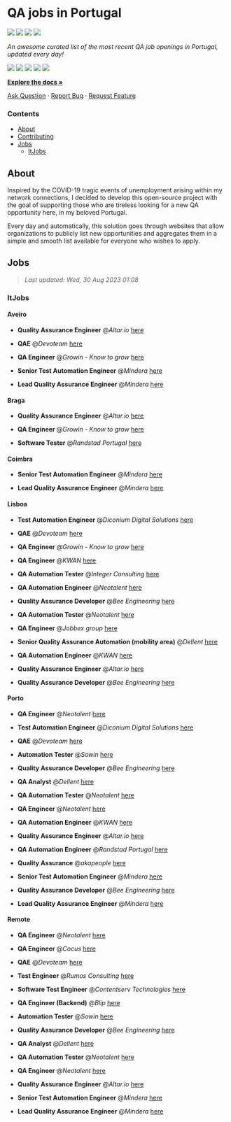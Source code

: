 QA jobs in Portugal
========================

![](https://img.shields.io/static/v1?label=%F0%9F%8C%9F&message=If%20Useful&color=BC4E99)
[![](https://img.shields.io/github/stars/sergiomartins8/qa-jobs-in-portugal)](https://github.com/sergiomartins8/qa-jobs-in-portugal/stargazers)
[![](https://img.shields.io/github/forks/sergiomartins8/qa-jobs-in-portugal)](https://github.com/sergiomartins8/qa-jobs-in-portugal/network/members)
[![](https://img.shields.io/badge/-sergiomartins8-blue?logo=Linkedin&logoColor=white)](https://www.linkedin.com/in/sergiomartins8/)

_An awesome curated list of the most recent QA job openings in Portugal, updated every day!_

[![](https://img.shields.io/github/v/release/sergiomartins8/qa-jobs-in-portugal)](https://github.com/sergiomartins8/qa-jobs-in-portugal/releases)
[![](https://github.com/sergiomartins8/qa-jobs-in-portugal/workflows/release/badge.svg)](https://github.com/sergiomartins8/qa-jobs-in-portugal/actions?query=workflow%3Arelease)
[![](https://img.shields.io/github/issues/sergiomartins8/qa-jobs-in-portugal)](https://github.com/sergiomartins8/qa-jobs-in-portugal/issues)
[![](https://img.shields.io/github/contributors/sergiomartins8/qa-jobs-in-portugal)](https://github.com/sergiomartins8/qa-jobs-in-portugal/graphs/contributors)
[![](https://img.shields.io/github/license/sergiomartins8/qa-jobs-in-portugal)](https://github.com/sergiomartins8/qa-jobs-in-portugal/blob/master/LICENSE)

**[Explore the docs »](https://github.com/sergiomartins8/qa-jobs-in-portugal/blob/master/docs/DOCUMENTATION.md)**

[Ask Question](https://github.com/sergiomartins8/qa-jobs-in-portugal/issues) 
·
[Report Bug](https://github.com/sergiomartins8/qa-jobs-in-portugal/issues)
·
[Request Feature](https://github.com/sergiomartins8/qa-jobs-in-portugal/issues)

### Contents
* [About](#about)
* [Contributing](https://github.com/sergiomartins8/qa-jobs-in-portugal/blob/master/docs/CONTRIBUTING.md)
* [Jobs](#jobs)
  * [ItJobs](#itjobs)

## About
Inspired by the COVID-19 tragic events of unemployment arising within my network connections, I decided to develop this open-source project with the goal of supporting those who are tireless looking for a new QA opportunity here, in my beloved Portugal.

Every day and automatically, this solution goes through websites that allow organizations to publicly list new opportunities and aggregates them in a simple and smooth list available for everyone who wishes to apply.

Jobs
---------

> _Last updated: Wed, 30 Aug 2023 01:08_

### ItJobs

#### Aveiro

- **Quality Assurance Engineer** @_Altar.io_ [here](https://www.itjobs.pt/oferta/467938/quality-assurance-engineer)


- **QAE** @_Devoteam_ [here](https://www.itjobs.pt/oferta/466987/qae)


- **QA Engineer** @_Growin - Know to grow_ [here](https://www.itjobs.pt/oferta/467880/qa-engineer)


- **Senior Test Automation Engineer** @_Mindera_ [here](https://www.itjobs.pt/oferta/467415/senior-test-automation-engineer)


- **Lead Quality Assurance Engineer** @_Mindera_ [here](https://www.itjobs.pt/oferta/467419/lead-quality-assurance-engineer)

#### Braga

- **Quality Assurance Engineer** @_Altar.io_ [here](https://www.itjobs.pt/oferta/467938/quality-assurance-engineer)


- **QA Engineer** @_Growin - Know to grow_ [here](https://www.itjobs.pt/oferta/467880/qa-engineer)


- **Software Tester** @_Randstad Portugal_ [here](https://www.itjobs.pt/oferta/468154/software-tester)

#### Coimbra

- **Senior Test Automation Engineer** @_Mindera_ [here](https://www.itjobs.pt/oferta/467415/senior-test-automation-engineer)


- **Lead Quality Assurance Engineer** @_Mindera_ [here](https://www.itjobs.pt/oferta/467419/lead-quality-assurance-engineer)

#### Lisboa

- **Test Automation Engineer** @_Diconium Digital Solutions_ [here](https://www.itjobs.pt/oferta/468017/test-automation-engineer)


- **QAE** @_Devoteam_ [here](https://www.itjobs.pt/oferta/466987/qae)


- **QA Engineer** @_Growin - Know to grow_ [here](https://www.itjobs.pt/oferta/467880/qa-engineer)


- **QA Engineer** @_KWAN_ [here](https://www.itjobs.pt/oferta/468208/qa-engineer)


- **QA Automation Tester** @_Integer Consulting_ [here](https://www.itjobs.pt/oferta/466719/qa-automation-tester-lisbon)


- **QA Automation Engineer** @_Neotalent_ [here](https://www.itjobs.pt/oferta/466285/qa-automation-engineer)


- **Quality Assurance Developer** @_Bee Engineering_ [here](https://www.itjobs.pt/oferta/467457/quality-assurance-developer)


- **QA Automation Tester** @_Neotalent_ [here](https://www.itjobs.pt/oferta/467402/qa-automation-tester)


- **QA Engineer** @_Jobbex group_ [here](https://www.itjobs.pt/oferta/467141/qa-engineer)


- **Senior Quality Assurance Automation (mobility area)** @_Dellent_ [here](https://www.itjobs.pt/oferta/468175/senior-quality-assurance-automation-mobility-area)


- **QA Automation Engineer** @_KWAN_ [here](https://www.itjobs.pt/oferta/467229/qa-automation-engineer)


- **Quality Assurance Engineer** @_Altar.io_ [here](https://www.itjobs.pt/oferta/467938/quality-assurance-engineer)


- **Quality Assurance Developer** @_Bee Engineering_ [here](https://www.itjobs.pt/oferta/467423/quality-assurance-developer)

#### Porto

- **QA Engineer** @_Neotalent_ [here](https://www.itjobs.pt/oferta/468193/qa-engineer)


- **Test Automation Engineer** @_Diconium Digital Solutions_ [here](https://www.itjobs.pt/oferta/468017/test-automation-engineer)


- **QAE** @_Devoteam_ [here](https://www.itjobs.pt/oferta/466987/qae)


- **Automation Tester** @_Sowin_ [here](https://www.itjobs.pt/oferta/467564/automation-tester-remote-work-from-eea)


- **Quality Assurance Developer** @_Bee Engineering_ [here](https://www.itjobs.pt/oferta/467457/quality-assurance-developer)


- **QA Analyst** @_Dellent_ [here](https://www.itjobs.pt/oferta/467330/qa-analyst)


- **QA Automation Tester** @_Neotalent_ [here](https://www.itjobs.pt/oferta/467402/qa-automation-tester)


- **QA Engineer** @_Neotalent_ [here](https://www.itjobs.pt/oferta/468196/qa-engineer)


- **QA Automation Engineer** @_KWAN_ [here](https://www.itjobs.pt/oferta/467229/qa-automation-engineer)


- **Quality Assurance Engineer** @_Altar.io_ [here](https://www.itjobs.pt/oferta/467938/quality-assurance-engineer)


- **QA Automation Engineer** @_Randstad Portugal_ [here](https://www.itjobs.pt/oferta/467404/qa-automation-engineer)


- **Quality Assurance** @_akapeople_ [here](https://www.itjobs.pt/oferta/467058/quality-assurance-m-f)


- **Senior Test Automation Engineer** @_Mindera_ [here](https://www.itjobs.pt/oferta/467415/senior-test-automation-engineer)


- **Quality Assurance Developer** @_Bee Engineering_ [here](https://www.itjobs.pt/oferta/467423/quality-assurance-developer)


- **Lead Quality Assurance Engineer** @_Mindera_ [here](https://www.itjobs.pt/oferta/467419/lead-quality-assurance-engineer)

#### Remote

- **QA Engineer** @_Neotalent_ [here](https://www.itjobs.pt/oferta/468193/qa-engineer)


- **QA Engineer** @_Cocus_ [here](https://www.itjobs.pt/oferta/468139/qa-engineer)


- **QAE** @_Devoteam_ [here](https://www.itjobs.pt/oferta/466987/qae)


- **Test Engineer** @_Rumos Consulting_ [here](https://www.itjobs.pt/oferta/467791/test-engineer)


- **Software Test Engineer** @_Contentserv Technologies_ [here](https://www.itjobs.pt/oferta/468551/software-test-engineer)


- **QA Engineer (Backend)** @_Blip_ [here](https://www.itjobs.pt/oferta/467162/qa-engineer-backend)


- **Automation Tester** @_Sowin_ [here](https://www.itjobs.pt/oferta/467564/automation-tester-remote-work-from-eea)


- **Quality Assurance Developer** @_Bee Engineering_ [here](https://www.itjobs.pt/oferta/467457/quality-assurance-developer)


- **QA Analyst** @_Dellent_ [here](https://www.itjobs.pt/oferta/467330/qa-analyst)


- **QA Automation Tester** @_Neotalent_ [here](https://www.itjobs.pt/oferta/467402/qa-automation-tester)


- **QA Engineer** @_Neotalent_ [here](https://www.itjobs.pt/oferta/468196/qa-engineer)


- **Quality Assurance Engineer** @_Altar.io_ [here](https://www.itjobs.pt/oferta/467938/quality-assurance-engineer)


- **Senior Test Automation Engineer** @_Mindera_ [here](https://www.itjobs.pt/oferta/467415/senior-test-automation-engineer)


- **Lead Quality Assurance Engineer** @_Mindera_ [here](https://www.itjobs.pt/oferta/467419/lead-quality-assurance-engineer)

